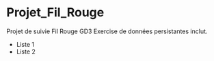# Projet_Fil_Rouge
Projet de suivie Fil Rouge GD3
Exercise de données persistantes inclut.
- Liste 1
- Liste 2
